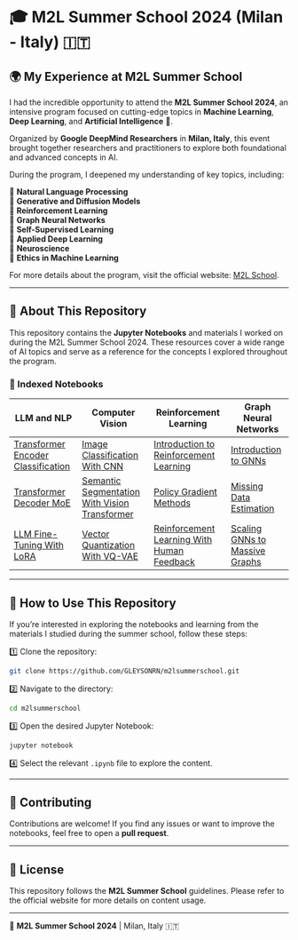 # 🎓 M2L Summer School 2024 (Milan - Italy) 🇮🇹  

## 🌍 My Experience at M2L Summer School  
I had the incredible opportunity to attend the **M2L Summer School 2024**, an intensive program focused on cutting-edge topics in **Machine Learning**, **Deep Learning**, and **Artificial Intelligence** 🤖.  

Organized by **Google DeepMind Researchers** in **Milan, Italy**, this event brought together researchers and practitioners to explore both foundational and advanced concepts in AI.  

During the program, I deepened my understanding of key topics, including:  

📌 **Natural Language Processing**  
📌 **Generative and Diffusion Models**  
📌 **Reinforcement Learning**  
📌 **Graph Neural Networks**   
📌 **Self-Supervised Learning**  
📌 **Applied Deep Learning**   
📌 **Neuroscience**  
📌 **Ethics in Machine Learning**  

For more details about the program, visit the official website: [M2L School](https://www.m2lschool.org/home).  

---

## 📝 About This Repository  
This repository contains the **Jupyter Notebooks** and materials I worked on during the M2L Summer School 2024. These resources cover a wide range of AI topics and serve as a reference for the concepts I explored throughout the program.  

### 📌 Indexed Notebooks  

| **LLM and NLP** | **Computer Vision** | **Reinforcement Learning** | **Graph Neural Networks** |  
| --- | --- | --- | --- |  
| [Transformer Encoder Classification](https://github.com/GLEYSONRN/m2lsummerschool/blob/main/NLP01_Transformer_Encoder_Classification.ipynb) | [Image Classification With CNN](https://github.com/GLEYSONRN/m2lsummerschool/blob/main/CV01_Image_classification_with_CNN.ipynb) | [Introduction to Reinforcement Learning](https://github.com/GLEYSONRN/m2lsummerschool/blob/main/RL01_Introduction_to_Reinforcement_Learning.ipynb) | [Introduction to GNNs](https://github.com/GLEYSONRN/m2lsummerschool/blob/main/GNN01_Introduction_to_gnns.ipynb) |  
| [Transformer Decoder MoE](https://github.com/GLEYSONRN/m2lsummerschool/blob/main/NLP02_Transformer_Decoder_MoE.ipynb) | [Semantic Segmentation With Vision Transformer](https://github.com/GLEYSONRN/m2lsummerschool/blob/main/CV02_Semantic_Segmentation_with_Vision_Transformer.ipynb) | [Policy Gradient Methods](https://github.com/GLEYSONRN/m2lsummerschool/blob/main/RL02_Policy_gradient_methods.ipynb) | [Missing Data Estimation](https://github.com/GLEYSONRN/m2lsummerschool/blob/main/GNN02_Missing_data_estimation.ipynb) |  
| [LLM Fine-Tuning With LoRA](https://github.com/GLEYSONRN/m2lsummerschool/blob/main/NLP03_LoRA.ipynb) | [Vector Quantization With VQ-VAE](https://github.com/GLEYSONRN/m2lsummerschool/blob/main/CV03_Vector_Quantization_with_Variational_AutoEncoder.ipynb) | [Reinforcement Learning With Human Feedback](https://github.com/GLEYSONRN/m2lsummerschool/blob/main/RL03_Reinforcement_Learning_with_Human_Feedback.ipynb) | [Scaling GNNs to Massive Graphs](https://github.com/GLEYSONRN/m2lsummerschool/blob/main/GNN03_Scaling_GNNs_to_massive_graphs.ipynb) |  

---

## 🚀 How to Use This Repository  
If you’re interested in exploring the notebooks and learning from the materials I studied during the summer school, follow these steps:  

1️⃣ Clone the repository:  
   ```bash
   git clone https://github.com/GLEYSONRN/m2lsummerschool.git
   ```  
2️⃣ Navigate to the directory:  
   ```bash
   cd m2lsummerschool
   ```  
3️⃣ Open the desired Jupyter Notebook:  
   ```bash
   jupyter notebook
   ```  
4️⃣ Select the relevant `.ipynb` file to explore the content.  

---

## 🔗 Contributing  
Contributions are welcome! If you find any issues or want to improve the notebooks, feel free to open a **pull request**.  

---

## 📜 License  
This repository follows the **M2L Summer School** guidelines. Please refer to the official website for more details on content usage.  

---

📍 **M2L Summer School 2024** | Milan, Italy 🇮🇹  

